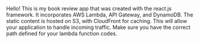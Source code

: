 Hello! This is my book review app that was created with the react.js framework. It incorporates AWS Lambda, API Gateway, and DynamoDB. 
The static content is hosted on S3, with CloudFront for caching. This will allow your application to handle incoming traffic. 
Make sure you have the correct path defined for your lambda function codes. 

